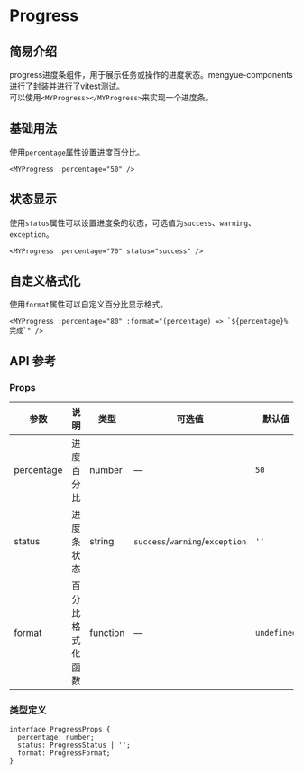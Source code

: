 # Progress
## 简易介绍
progress进度条组件，用于展示任务或操作的进度状态。mengyue-components进行了封装并进行了vitest测试。<br />
可以使用`<MYProgress></MYProgress>`来实现一个进度条。

## 基础用法
使用`percentage`属性设置进度百分比。
```vue
<MYProgress :percentage="50" />
```
<MYProgress :percentage="50" />

## 状态显示
使用`status`属性可以设置进度条的状态，可选值为`success`、`warning`、`exception`。
```vue
<MYProgress :percentage="70" status="success" />
```
<MYProgress :percentage="70" status="success" />

## 自定义格式化
使用`format`属性可以自定义百分比显示格式。
```vue
<MYProgress :percentage="80" :format="(percentage) => `${percentage}%完成`" />
```
<MYProgress :percentage="80" :format="(percentage) => `${percentage}%完成`" />

## API 参考

### Props
| 参数          | 说明         | 类型     | 可选值                              | 默认值  |
|--------------|-------------|---------|-----------------------------------|--------|
| percentage   | 进度百分比   | number  | —                               | `50`   |
| status       | 进度条状态   | string  | `success`/`warning`/`exception` | `''`   |
| format       | 百分比格式化函数 | function | —                               | `undefined` |

### 类型定义
```vue
interface ProgressProps {
  percentage: number;
  status: ProgressStatus | '';
  format: ProgressFormat;
}
```